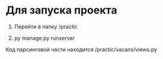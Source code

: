 # Для запуска проекта
1) Перейти в папку /practic

2) py manage.py runserver

Код парсинговой части находится /practic/vacans/views.py
